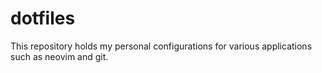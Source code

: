 # dotfiles

This repository holds my personal configurations for various applications such as neovim and git.
